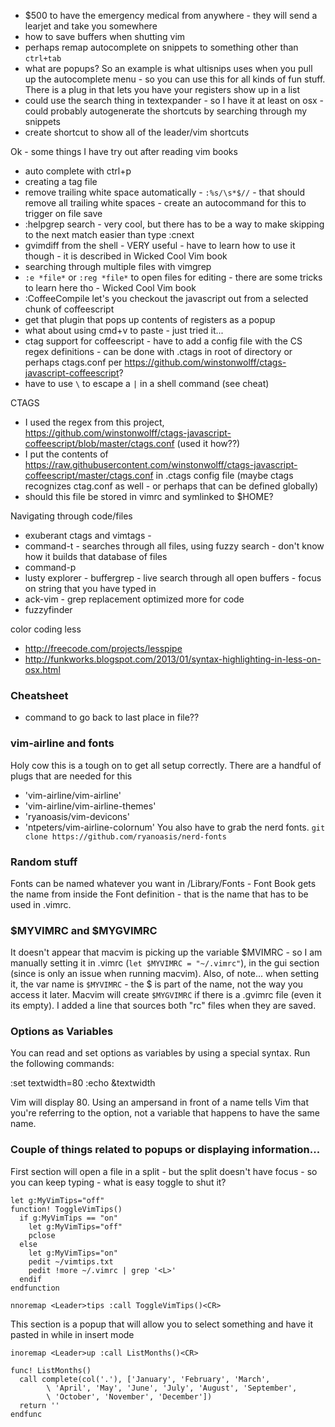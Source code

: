 - $500 to have the emergency medical from anywhere - they will send a learjet and take you somewhere
- how to save buffers when shutting vim
- perhaps remap autocomplete on snippets to something other than `ctrl+tab`
- what are popups? So an example is what ultisnips uses when you pull up the autocomplete menu - so you can use this for all kinds of fun stuff. There is a plug in that lets you have  your registers show up in a list
- could use the search thing in textexpander - so I have it at least on osx - could probably autogenerate the shortcuts by searching through my snippets
- create shortcut to show all of the leader/vim shortcuts


Ok - some things I have try out after reading vim books
- auto complete with ctrl+p
- creating a tag file
- remove trailing white space automatically - `:%s/\s*$//` - that should remove all trailing white spaces - create an autocommand for this to trigger on file save
- :helpgrep search - very cool, but there has to be a way to make skipping to the next match easier than type :cnext
- gvimdiff from the shell - VERY useful - have to learn how to use it though - it is described in Wicked Cool Vim book
- searching through multiple files with vimgrep
- `:e *file*` or `:reg *file*` to open files for editing - there are some tricks to learn here tho - Wicked Cool Vim book
- :CoffeeCompile let's you checkout the javascript out from a selected chunk of coffeescript
- get that plugin that pops up contents of registers as a popup
- what about using cmd+v to paste - just tried it... 
- ctag support for coffeescript - have to add a config file with the CS regex definitions - can be done with .ctags in root of directory or perhaps ctags.conf per https://github.com/winstonwolff/ctags-javascript-coffeescript?
- have to use `\` to escape a `|` in a shell command (see <L>cheat)



CTAGS
- I used the regex from this project, https://github.com/winstonwolff/ctags-javascript-coffeescript/blob/master/ctags.conf (used it how??)
- I put the contents of https://raw.githubusercontent.com/winstonwolff/ctags-javascript-coffeescript/master/ctags.conf in .ctags config file (maybe ctags recognizes ctag.conf as well - or perhaps that can be defined globally)
- should this file be stored in vimrc and symlinked to $HOME?

Navigating through code/files
- exuberant ctags and vimtags - 
- command-t - searches through all files, using fuzzy search - don't know how it builds that database of files
- command-p
- lusty explorer - buffergrep - live search through all open buffers - focus on string that you have typed in 
- ack-vim - grep replacement optimized more for code
- fuzzyfinder



color coding less
- http://freecode.com/projects/lesspipe
- http://funkworks.blogspot.com/2013/01/syntax-highlighting-in-less-on-osx.html


### Cheatsheet

- command to go back to last place in file??


### vim-airline and fonts
Holy cow this is a tough on to get all setup correctly. There are a handful of plugs that are needed for this
* 'vim-airline/vim-airline'
* 'vim-airline/vim-airline-themes'
* 'ryanoasis/vim-devicons'
* 'ntpeters/vim-airline-colornum'
You also have to grab the nerd fonts. `git clone https://github.com/ryanoasis/nerd-fonts`

### Random stuff

Fonts can be named whatever you want in /Library/Fonts - Font Book gets the name from inside the Font definition - that is the name that has to be used in .vimrc.

### $MYVIMRC and $MYGVIMRC

It doesn't appear that macvim is picking up the variable $MVIMRC - so I am manually setting it in .vimrc (`let $MYVIMRC = "~/.vimrc"`), in the gui section (since is only an issue when running macvim). Also, of note... when setting it, the var name is `$MYVIMRC` - the $ is part of the name, not the way you access it later. Macvim will create `$MYGVIMRC` if there is a .gvimrc file (even it its empty). I added a line that sources both "rc" files when they are saved. 

### Options as Variables

You can read and set options as variables by using a special syntax. Run the following commands:

:set textwidth=80
:echo &textwidth

Vim will display 80. Using an ampersand in front of a name tells Vim that you're referring to the option, not a variable that happens to have the same name.

### Couple of things related to popups or displaying information...

First section will open a file in a split - but the split doesn't have focus - so you can keep typing - what is easy toggle to shut it?
```
let g:MyVimTips="off"
function! ToggleVimTips()
  if g:MyVimTips == "on"
    let g:MyVimTips="off"
    pclose
  else
    let g:MyVimTips="on"
    pedit ~/vimtips.txt
    pedit !more ~/.vimrc | grep '<L>' 
  endif
endfunction

nnoremap <Leader>tips :call ToggleVimTips()<CR>
```

This section is a popup that will allow you to select something and have it pasted in while in insert mode
```
inoremap <Leader>up :call ListMonths()<CR>

func! ListMonths()
  call complete(col('.'), ['January', 'February', 'March',
        \ 'April', 'May', 'June', 'July', 'August', 'September',
        \ 'October', 'November', 'December'])
  return ''
endfunc
```
